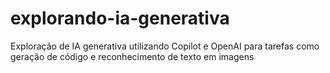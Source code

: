 # explorando-ia-generativa
Exploração de IA generativa utilizando Copilot e OpenAI para tarefas como geração de código e reconhecimento de texto em imagens
